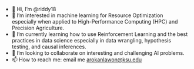 - 👋 Hi, I’m @riddy18
- 👀 I’m interested in machine learning for Resource Optimization especially when applied to High-Performance Computing (HPC) and Precision Agriculture. 
- 🌱 I’m currently learning how to use Reinforcement Learning and the best practices in data science especially in data wrangling, hypothesis testing, and causal inferences.
- 💞️ I’m looking to collaborate on interesting and challenging AI problems.
- 📫 How to reach me: email me arokanlawon@ksu.edu

<!---
riddy18/riddy18 is a ✨ special ✨ repository because its `README.md` (this file) appears on your GitHub profile.
You can click the Preview link to take a look at your changes.
--->
